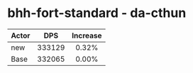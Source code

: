 # bhh-fort-standard - da-cthun
| Actor | DPS | Increase |
|---|:---:|:---:|
|new|333129|0.32%|
|Base|332065|0.00%|
